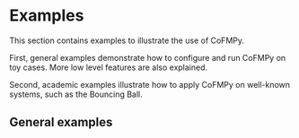 # Examples

This section contains examples to illustrate the use of CoFMPy.

First, general examples demonstrate how to configure and run CoFMPy on toy cases. More
low level features are also explained.

Second, academic examples illustrate how to apply CoFMPy on well-known systems, such
as the Bouncing Ball.

## General examples
